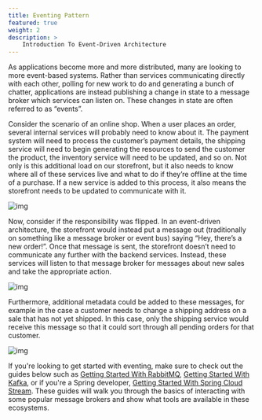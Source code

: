 ```yaml
---
title: Eventing Pattern
featured: true
weight: 2
description: >
    Introduction To Event-Driven Architecture
---
```


As applications become more and more distributed, many are looking to more event-based systems. Rather than services communicating directly with each other, polling for new work to do and generating a bunch of chatter, applications are instead publishing a change in state to a message broker which services can listen on. These changes in state are often referred to as “events”.

Consider the scenario of an online shop. When a user places an order, several internal services will probably need to know about it. The payment system will need to process the customer’s payment details, the shipping service will need to begin generating the resources to send the customer the product, the inventory service will need to be updated, and so on. Not only is this additional load on our storefront, but it also needs to know where all of these services live and what to do if they’re offline at the time of a purchase. If a new service is added to this process, it also means the storefront needs to be updated to communicate with it.

![img](/images/patterns/eventing/eda-01.png)

Now, consider if the responsibility was flipped. In an event-driven architecture, the storefront would instead put a message out (traditionally on something like a message broker or event bus) saying “Hey, there’s a new order!”. Once that message is sent, the storefront doesn’t need to communicate any further with the backend services. Instead, these services will listen to that message broker for messages about new sales and take the appropriate action.

![img](/images/patterns/eventing/eda-02.png)

Furthermore, additional metadata could be added to these messages, for example in the case a customer needs to change a shipping address on a sale that has not yet shipped. In this case, only the shipping service would receive this message so that it could sort through all pending orders for that customer.

![img](/images/patterns/eventing/eda-03.png)

If you're looking to get started with eventing, make sure to check out the guides below such as [Getting Started With RabbitMQ](/guides/eventing/rabbitmq-gs), [Getting Started With Kafka](/guides/eventing/scs-gs), or if you're a Spring developer, [Getting Started With Spring Cloud Stream](). These guides will walk you through the basics of interacting with some popular message brokers and show what tools are available in these ecosystems. 
